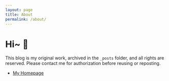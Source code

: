```yaml
---
layout: page
title: About
permalink: /about/
---
```


# Hi~ 👋
This blog is my original work, archived in the `_posts` folder, and all rights are reserved. 
Please contact me for authorization before reusing or reposting.
* [My Homepage](https://kwanwaipang.github.io/) 

<style>
.iframe-container {
  width: 100%;
  overflow: hidden;
  position: relative;
  height: 0; /* 初始高度设为0，由脚本动态设置 */
}

#iframe-content {
  width: 100% !important; /* 强制宽度充满容器 */
  height: 1000px; /* 初始高度 */
  border: none;
  position: absolute;
  left: 0;
  top: 0;
}
</style>

<div class="iframe-container">
  <iframe 
    id="iframe-content"
    src="https://kwanwaipang.github.io/index.html" 
    scrolling="no"
  ></iframe>
</div>

<script>
// 改进版自适应脚本
function resizeIframe() {
  const container = document.querySelector('.iframe-container');
  const iframe = document.getElementById('iframe-content');
  
  try {
    // 获取实际可用宽度
    const containerWidth = container.offsetWidth;
    
    // 获取被嵌入页面的实际尺寸
    const contentWidth = iframe.contentWindow.document.documentElement.scrollWidth;
    const contentHeight = iframe.contentWindow.document.documentElement.scrollHeight;

    // 计算比例因子
    const scale = containerWidth / contentWidth;
    
    // 应用缩放变换
    iframe.style.transform = `scale(${scale})`;
    iframe.style.transformOrigin = '0 0';
    
    // 计算缩放后的实际占用空间
    const scaledHeight = contentHeight * scale;
    const scaledWidth = contentWidth * scale;
    
    // 设置容器尺寸
    container.style.height = `${scaledHeight}px`;
    container.style.width = `${scaledWidth}px`;
    
    // 设置iframe原始尺寸
    iframe.style.width = `${contentWidth}px`;
    iframe.style.height = `${contentHeight}px`;

  } catch (error) {
    console.error('尺寸获取失败:', error);
    // 降级方案：每列显示100%宽度
    iframe.style.width = '100%';
    iframe.style.height = '100vh';
    container.style.height = '100vh';
  }
}

// 添加智能监听
let resizeTimer;
window.addEventListener('resize', () => {
  clearTimeout(resizeTimer);
  resizeTimer = setTimeout(resizeIframe, 100);
});

iframe.addEventListener('load', () => {
  resizeIframe();
  // 首次加载后额外检查
  setTimeout(resizeIframe, 500);
});
</script>


<!-- # Hi~ 👋
only for template

## 版权声明

博客文章是我原创文章，存档于_posts 文件夹下，版权归我所有，转载请与我联系获得授权许可。

This blog is my original work, archived in the _posts folder, and all rights are reserved. 
Please contact me for authorization before reusing or reposting. -->

